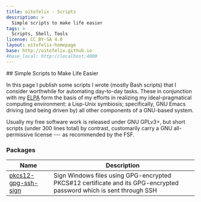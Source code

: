 ```yaml
---
title: oitofelix - Scripts
description: >
  Simple scripts to make life easier
tags: >
  Scripts, Shell, Tools
license: CC BY-SA 4.0
layout: oitofelix-homepage
base: http://oitofelix.github.io
#base_local: http://localhost:4000
---
```

<div id="markdown" markdown="1">
## Simple Scripts to Make Life Easier

In this page I publish some scripts I wrote (mostly Bash scripts) that
I consider worthwhile for automating day-to-day tasks.  These in
conjunction with my [ELPA](elpa/) form the basis of my efforts in
realizing my ideal-pragmatical computing environment: a Lisp-Unix
symbiosis; specifically, GNU Emacs driving (and being driven by) all
other components of a GNU-based system.

Usually my free software work is released under GNU GPLv3+, but short
scripts (under 300 lines total) by contrast, customarily carry a GNU
all-permissive license --- as recommended by the FSF.

### Packages

Name | Description |
-----|-------------|
[pkcs12-gpg-ssh-sign](https://github.com/oitofelix/pkcs12-gpg-ssh-sign) | Sign Windows files using GPG-encrypted PKCS#12 certificate and its GPG-encrypted password which is sent through SSH

